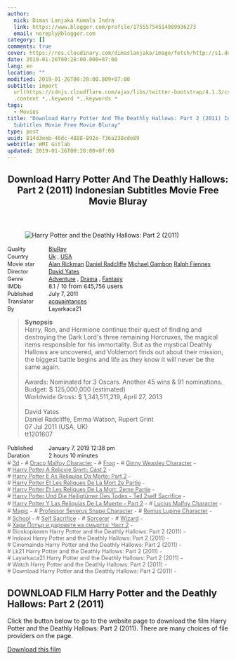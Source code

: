 ```yaml
---
author:
  nick: Dimas Lanjaka Kumala Indra
  link: https://www.blogger.com/profile/17555754514989936273
  email: noreply@blogger.com
category: []
comments: true
cover: https://res.cloudinary.com/dimaslanjaka/image/fetch/http://s1.dunia21.org/wp-content/uploads/2015/12/film-harry-potter-and-the-deathly-hallows-part-2-2011.jpg
date: 2019-01-26T00:28:00.000+07:00
lang: en
location: ""
modified: 2019-01-26T00:28:00.809+07:00
subtitle: import
  url(https://cdnjs.cloudflare.com/ajax/libs/twitter-bootstrap/4.1.3/css/bootstrap.min.css);
  .content *,.keyword *,.keywords *
tags:
  - Movies
title: "Download Harry Potter And The Deathly Hallows: Part 2 (2011) Indonesian
  Subtitles Movie Free Movie Bluray"
type: post
uuid: 814d3eeb-46dc-4888-892e-736a238cde89
webtitle: WMI Gitlab
updated: 2019-01-26T00:28:00+07:00
---
```


<div>  <style>  @import url("https://cdnjs.cloudflare.com/ajax/libs/twitter-bootstrap/4.1.3/css/bootstrap.min.css");  .content *,.keyword *,.keywords * { max-width:100%}  .keywords h3 { margin-right: 15px; color: #666 }   .keywords h3::before { content: "#"; }  .keywords h3::after { content: "-"; }  .content h3 { display: inline-block; }  .keywords h3 { display: block }  .content-wrapper {          position: relative      }      .content-wrapper::before {          background: -moz-linear-gradient(top, rgba(255, 255, 255, 0) 0, rgba(255, 255, 255, 1) 100%);          background: -webkit-linear-gradient(top, rgba(255, 255, 255, 0) 0, rgba(255, 255, 255, 1) 100%);          background: linear-gradient(to bottom, rgba(255, 255, 255, 0) 0, rgba(255, 255, 255, 1) 100%);          filter: progid: DXImageTransform.Microsoft.gradient(startColorstr='#00ffffff', endColorstr='#ffffff', GradientType=0);          bottom: 0;          left: 0;          position: absolute;          width: 100%;          color: #fff;          height: 50px;          /*content: '';*/          /*z-index: 3*/      }      .keywords h3 a {          color: #666      }      .content {          position: relative      }      .content h2,      .content h3 {          font-style: normal;          display: inline-block;          font-weight: 400;          margin: 0;          padding: 0;          font-size: 90%      }      .content-media,      .show-more {          font-size: 80%      }      .content h2 {          width: 90px      }      .content-poster {          margin-bottom: 10px      }  </style>  <article class="post"><header class="post-header"><h1 for="title"> <span class="notranslate"> Download Harry Potter And The Deathly Hallows: Part 2 (2011) Indonesian Subtitles Movie Free Movie Bluray</span> </h1></header><div class="content-wrapper" id="movie-detail"><div class="row toggle-more">  <div class="col-xs-2 content-poster"><figure><img src="https://res.cloudinary.com/dimaslanjaka/image/fetch/http://s1.dunia21.org/wp-content/uploads/2015/12/film-harry-potter-and-the-deathly-hallows-part-2-2011.jpg" alt="Harry Potter and the Deathly Hallows: Part 2 (2011)" title="Watch Harry Potter and the Deathly Hallows: Part 2 (2011) Indonesian Subtitles Streaming Movie Free Download Online" class="img-thumbnail"></figure></div>  <div class="col-xs-10 content">  <div>  <h2> <span class="notranslate"> Quality</span> </h2>  <h3> <span class="notranslate"> <a href="http://web-manajemen.blogspot.com/p/search.html?q=quality%20bluray" title="List of the latest and most complete films on BluRay quality">BluRay</a></span> </h3>  </div>  <div>  <h2> <span class="notranslate"> Country</span> </h2>  <h3> <span class="notranslate"> <a href="http://web-manajemen.blogspot.com/p/search.html?q=country%20uk" title="List of the latest and most complete films made by Uk">Uk</a> , <a href="http://web-manajemen.blogspot.com/p/search.html?q=country%20usa" title="List of the latest and most complete films made in the USA">USA</a></span> </h3>  </div>  <div>  <h2> <span class="notranslate"> Movie star</span> </h2>  <h3> <span class="notranslate"> <a href="http://web-manajemen.blogspot.com/p/search.html?q=artist%20alan%20rickman">Alan Rickman</a></span> </h3>  <h3> <span class="notranslate"> <a href="http://web-manajemen.blogspot.com/p/search.html?q=artist%20daniel%20radcliffe">Daniel Radcliffe</a></span> </h3>  <h3> <span class="notranslate"> <a href="http://web-manajemen.blogspot.com/p/search.html?q=artist%20michael%20gambon">Michael Gambon</a></span> </h3>  <h3> <span class="notranslate"> <a href="http://web-manajemen.blogspot.com/p/search.html?q=artist%20ralph%20fiennes">Ralph Fiennes</a></span> </h3>  </div>  <div>  <h2> <span class="notranslate"> Director</span> </h2>  <h3> <span class="notranslate"> <a href="http://web-manajemen.blogspot.com/p/search.html?q=director%20david%20yates">David Yates</a></span> </h3>  </div>  <div>  <h2> <span class="notranslate"> Genre</span> </h2>  <h3> <span class="notranslate"> <a href="http://web-manajemen.blogspot.com/p/search.html?q=genre%20adventure" title="List of the latest and most complete films Genres">Adventure</a> , <a href="http://web-manajemen.blogspot.com/p/search.html?q=genre%20drama" title="List of the latest and most complete films Genres">Drama</a> , <a href="http://web-manajemen.blogspot.com/p/search.html?q=genre%20fantasy" title="List of the latest and most complete films Genres">Fantasy</a></span> </h3>  </div>  <div>  <h2> <span class="notranslate"> IMDb</span> </h2>  <h3> <span class="notranslate"> 8.1</span> </h3> <span class="notranslate"> /</span> <h3> <span class="notranslate"> 10</span> </h3> <span class="notranslate"> from</span> <h3> <span class="notranslate"> 645,756</span> </h3> <span class="notranslate"> users</span> </div>  <div>  <h2> <span class="notranslate"> Published</span> </h2>  <h3> <span class="notranslate"> July 7, 2011</span> </h3>  </div>  <div>  <h2> <span class="notranslate"> Translator</span> </h2>  <h3> <span class="notranslate"> <a href="http://web-manajemen.blogspot.com/p/search.html?q=translator%20pein%20akatsuki">acquaintances</a></span> </h3>  </div>  <div>  <h2> <span class="notranslate"> By</span> </h2>  <h3> <span class="notranslate"> Layarkaca21</span> </h3>  </div>  <blockquote> <span class="notranslate"> <strong>Synopsis</strong></span> <br><span class="notranslate"> Harry, Ron, and Hermione continue their quest of finding and destroying the Dark Lord's three remaining Horcruxes, the magical items responsible for his immortality.</span> <span class="notranslate"> But as the mystical Deathly Hallows are uncovered, and Voldemort finds out about their mission, the biggest battle begins and life as they know it will never be the same again.</span> <br><br><span class="notranslate"> Awards: Nominated for 3 Oscars. Another 45 wins &amp; 91 nominations.</span> <br><span class="notranslate"> Budget: $ 125,000,000 (estimated)</span> <br><span class="notranslate"> Worldwide Gross: $ 1,341,511,219, April 27, 2013</span> <br><span><br></span> <span class="notranslate"> <span>David Yates</span></span> <span><br></span> <span class="notranslate"> <span>Daniel Radcliffe, Emma Watson, Rupert Grint</span></span> <span><br></span> <span class="notranslate"> <span>07 Jul 2011 (USA, UK)</span></span> <span><br></span> <span class="notranslate"> <span>tt1201607</span></span> <span><br></span> </blockquote>  <div>  <h2> <span class="notranslate"> Published</span> </h2>  <h3> <span class="notranslate"> January 7, 2019 12:38 pm</span> </h3>  </div>  <div>  <h2> <span class="notranslate"> Duration</span> </h2>  <h3> <span class="notranslate"> 2 hours 10 minutes</span> </h3>  </div>  <div class="keywords">  <h3> <span class="notranslate"> <a href="http://web-manajemen.blogspot.com/p/search.html?q=tag%203d">3d</a></span> </h3>  <h3> <span class="notranslate"> <a href="http://web-manajemen.blogspot.com/p/search.html?q=tag%20draco%20malfoy%20character">Draco Malfoy Character</a></span> </h3>  <h3> <span class="notranslate"> <a href="http://web-manajemen.blogspot.com/p/search.html?q=tag%20frog">Frog</a></span> </h3>  <h3> <span class="notranslate"> <a href="http://web-manajemen.blogspot.com/p/search.html?q=tag%20ginny%20weasley%20character">Ginny Weasley Character</a></span> </h3>  <h3> <span class="notranslate"> <a href="http://web-manajemen.blogspot.com/p/search.html?q=tag%20harry%20potter%20a%20relikvie%20smrti%20cast%202">Harry Potter A Relicvie Smrti: Cást 2</a></span> </h3>  <h3> <span class="notranslate"> <a href="http://web-manajemen.blogspot.com/p/search.html?q=tag%20harry%20potter%20e%20as%20reliquias%20da%20morte%20parte%202">Harry Potter E As Relíquias Da Morte: Part 2</a></span> </h3>  <h3> <span class="notranslate"> <a href="http://web-manajemen.blogspot.com/p/search.html?q=tag%20harry%20potter%20et%20les%20reliques%20de%20la%20mort%202e%20partie">Harry Potter Et Les Reliques De La Mort 2e Partie</a></span> </h3>  <h3> <span class="notranslate"> <a href="http://web-manajemen.blogspot.com/p/search.html?q=tag%20harry%20potter%20et%20les%20reliques%20de%20la%20mort%202eme%20partie">Harry Potter Et Les Reliques De La Mort: 2eme Partie</a></span> </h3>  <h3> <span class="notranslate"> <a href="http://web-manajemen.blogspot.com/p/search.html?q=tag%20harry%20potter%20und%20die%20heiligtumer%20des%20todes%20teil%202self%20sacrifice">Harry Potter Und Die Heiligtümer Des Todes - Teil 2self Sacrifice</a></span> </h3>  <h3> <span class="notranslate"> <a href="http://web-manajemen.blogspot.com/p/search.html?q=tag%20harry%20potter%20y%20las%20reliquias%20de%20la%20muerte%20parte%202">Harry Potter Y Las Reliquias De La Muerte - Part 2</a></span> </h3>  <h3> <span class="notranslate"> <a href="http://web-manajemen.blogspot.com/p/search.html?q=tag%20lucius%20malfoy%20character">Lucius Malfoy Character</a></span> </h3>  <h3> <span class="notranslate"> <a href="http://web-manajemen.blogspot.com/p/search.html?q=tag%20magic">Magic</a></span> </h3>  <h3> <span class="notranslate"> <a href="http://web-manajemen.blogspot.com/p/search.html?q=tag%20professor%20severus%20snape%20character">Professor Severus Snape Character</a></span> </h3>  <h3> <span class="notranslate"> <a href="http://web-manajemen.blogspot.com/p/search.html?q=tag%20remus%20lupin%20character">Remus Lupine Character</a></span> </h3>  <h3> <span class="notranslate"> <a href="http://web-manajemen.blogspot.com/p/search.html?q=tag%20school">School</a></span> </h3>  <h3> <span class="notranslate"> <a href="http://web-manajemen.blogspot.com/p/search.html?q=tag%20self%20sacrifice">Self Sacrifice</a></span> </h3>  <h3> <span class="notranslate"> <a href="http://web-manajemen.blogspot.com/p/search.html?q=tag%20sorcerer">Sorcerer</a></span> </h3>  <h3> <span class="notranslate"> <a href="http://web-manajemen.blogspot.com/p/search.html?q=tag%20wizard">Wizard</a></span> </h3>  <h3> <span class="notranslate"> <a href="http://web-manajemen.blogspot.com/p/search.html?q=tag%20%D1%85%D0%B0%D1%80%D0%B8%20%D0%BF%D0%BE%D1%82%D1%8A%D1%80%20%D0%B8%20%D0%B4%D0%B0%D1%80%D0%BE%D0%B2%D0%B5%D1%82%D0%B5%20%D0%BD%D0%B0%20%D1%81%D0%BC%D1%8A%D1%80%D1%82%D1%82%D0%B0%20%D1%87%D0%B0%D1%81%D1%82%202">Хари Потър и даровете на смъртта: Част 2</a></span> </h3>  <h3> <span class="notranslate"> Bioskopkeren Harry Potter and the Deathly Hallows: Part 2 (2011)</span> </h3>  <h3> <span class="notranslate"> Indoxxi Harry Potter and the Deathly Hallows: Part 2 (2011)</span> </h3>  <h3> <span class="notranslate"> Cinemaindo Harry Potter and the Deathly Hallows: Part 2 (2011)</span> </h3>  <h3> <span class="notranslate"> Lk21 Harry Potter and the Deathly Hallows: Part 2 (2011)</span> </h3>  <h3> <span class="notranslate"> Layarkaca21 Harry Potter and the Deathly Hallows: Part 2 (2011)</span> </h3>  <h3> <span class="notranslate"> Watch Harry Potter and the Deathly Hallows: Part 2 (2011)</span> </h3>  <h3> <span class="notranslate"> Download Harry Potter and the Deathly Hallows: Part 2 (2011)</span> </h3>  </div>  </div>  </div></div></article><div class="download-movie" id="download-movie">  <h2> <span class="notranslate"> DOWNLOAD FILM Harry Potter and the Deathly Hallows: Part 2 (2011)</span> </h2>  <p> <span class="notranslate"> Click the button below to go to the website page to download the film Harry Potter and the Deathly Hallows: Part 2 (2011).</span> <span class="notranslate"> There are many choices of file providers on the page.</span> </p> <a href="https://web-manajemen.blogspot.com/p/redirect.html?url=aHR0cDovL2RsLmxheWFya2FjYTIxLnZpcC9nZXQvaGFycnktcG90dGVyLWFuZC10aGUtZGVhdGhseS1oYWxsb3dzLXBhcnQtMi0yMDEx" target="_blank" class="btn btn-success"><i class="fa-download"></i></a> <span class="notranslate"> <a href="https://web-manajemen.blogspot.com/p/redirect.html?url=aHR0cDovL2RsLmxheWFya2FjYTIxLnZpcC9nZXQvaGFycnktcG90dGVyLWFuZC10aGUtZGVhdGhseS1oYWxsb3dzLXBhcnQtMi0yMDEx" target="_blank" class="btn btn-success">Download this film</a></span> <a href="http://web-manajemen.blogspot.com/p/search.html?q=petunjuk%20cara%20download%20film" target="_blank" class="btn btn-default" style="display:none"><i class="fa-info-circled"></i></a> <span class="notranslate"> <a href="http://web-manajemen.blogspot.com/p/search.html?q=petunjuk%20cara%20download%20film" target="_blank" class="btn btn-default" style="display:none">Instructions for Downloading</a></span> </div>  </div>  <script src="https://codepen.io/dimaslanjaka/pen/aQRrbR.js"></script>